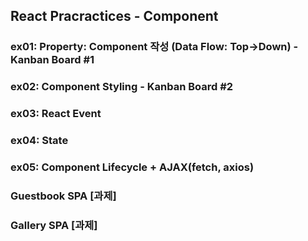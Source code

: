 ## React Pracractices - Component

### ex01: Property: Component 작성 (Data Flow: Top->Down) - Kanban Board #1
### ex02: Component Styling                               - Kanban Board #2
### ex03: React Event              
### ex04: State
### ex05: Component Lifecycle + AJAX(fetch, axios)

### Guestbook SPA [과제]
### Gallery SPA [과제]